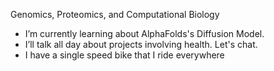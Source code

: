 Genomics, Proteomics, and Computational Biology
- I’m currently learning about AlphaFolds's Diffusion Model.
- I’ll talk all day about projects involving health. Let's chat.
- I have a single speed bike that I ride everywhere
